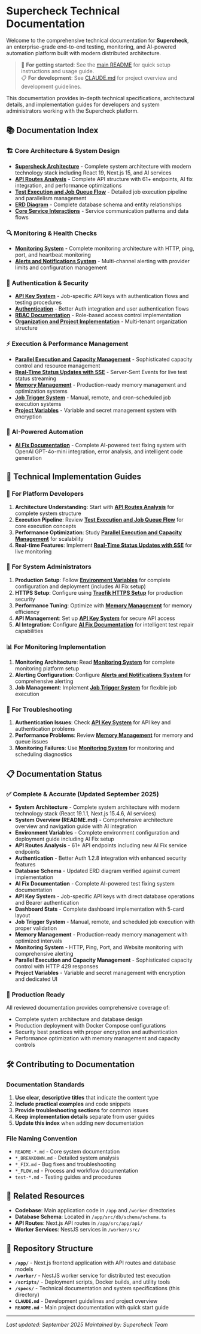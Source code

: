 # Supercheck Technical Documentation

Welcome to the comprehensive technical documentation for **Supercheck**, an enterprise-grade end-to-end testing, monitoring, and AI-powered automation platform built with modern distributed architecture.

> 📖 **For getting started**: See the [main README](../README.md) for quick setup instructions and usage guide.  
> 📋 **For development**: See [CLAUDE.md](../CLAUDE.md) for project overview and development guidelines.

This documentation provides in-depth technical specifications, architectural details, and implementation guides for developers and system administrators working with the Supercheck platform.

## 📚 Documentation Index

### 🏗️ **Core Architecture & System Design**

- **[Supercheck Architecture](SUPERCHECK_ARCHITECTURE.md)** - Complete system architecture with modern technology stack including React 19, Next.js 15, and AI services
- **[API Routes Analysis](API_ROUTES_ANALYSIS.md)** - Complete API structure with 61+ endpoints, AI fix integration, and performance optimizations
- **[Test Execution and Job Queue Flow](TEST_EXECUTION_AND_JOB_QUEUE_FLOW.md)** - Detailed job execution pipeline and parallelism management
- **[ERD Diagram](ERD_DIAGRAM.md)** - Complete database schema and entity relationships
- **[Core Service Interactions](CORE_SERVICE_INTERACTIONS.md)** - Service communication patterns and data flows

### 🔍 **Monitoring & Health Checks**

- **[Monitoring System](MONITORING_SYSTEM.md)** - Complete monitoring architecture with HTTP, ping, port, and heartbeat monitoring
- **[Alerts and Notifications System](ALERTS_AND_NOTIFICATIONS_SYSTEM.md)** - Multi-channel alerting with provider limits and configuration management

### 🔑 **Authentication & Security**

- **[API Key System](API_KEY_SYSTEM.md)** - Job-specific API keys with authentication flows and testing procedures
- **[Authentication](AUTHENTICATION.md)** - Better Auth integration and user authentication flows
- **[RBAC Documentation](RBAC_DOCUMENTATION.md)** - Role-based access control implementation
- **[Organization and Project Implementation](ORGANIZATION_AND_PROJECT_IMPLEMENTATION.md)** - Multi-tenant organization structure

### ⚡ **Execution & Performance Management**

- **[Parallel Execution and Capacity Management](PARALLEL_EXECUTION_CAPACITY_MANAGEMENT.md)** - Sophisticated capacity control and resource management
- **[Real-Time Status Updates with SSE](REAL_TIME_STATUS_UPDATES_SSE.md)** - Server-Sent Events for live test status streaming
- **[Memory Management](MEMORY_MANAGEMENT.md)** - Production-ready memory management and optimization systems
- **[Job Trigger System](JOB_TRIGGER_SYSTEM.md)** - Manual, remote, and cron-scheduled job execution systems
- **[Project Variables](PROJECT_VARIABLES.md)** - Variable and secret management system with encryption

### 🤖 **AI-Powered Automation**

- **[AI Fix Documentation](AI_FIX_DOCUMENTATION.md)** - Complete AI-powered test fixing system with OpenAI GPT-4o-mini integration, error analysis, and intelligent code generation

## 🎯 **Technical Implementation Guides**

### 🚀 **For Platform Developers**

1. **Architecture Understanding**: Start with **[API Routes Analysis](API_ROUTES_ANALYSIS.md)** for complete system structure
2. **Execution Pipeline**: Review **[Test Execution and Job Queue Flow](TEST_EXECUTION_AND_JOB_QUEUE_FLOW.md)** for core execution concepts
3. **Performance Optimization**: Study **[Parallel Execution and Capacity Management](PARALLEL_EXECUTION_CAPACITY_MANAGEMENT.md)** for scalability
4. **Real-time Features**: Implement **[Real-Time Status Updates with SSE](REAL_TIME_STATUS_UPDATES_SSE.md)** for live monitoring

### 🔧 **For System Administrators**

1. **Production Setup**: Follow **[Environment Variables](ENVIRONMENT_VARIABLES.md)** for complete configuration and deployment (includes AI Fix setup)
2. **HTTPS Setup**: Configure using **[Traefik HTTPS Setup](TRAEFIK_HTTPS_SETUP.md)** for production security
3. **Performance Tuning**: Optimize with **[Memory Management](MEMORY_MANAGEMENT.md)** for memory efficiency
4. **API Management**: Set up **[API Key System](API_KEY_SYSTEM.md)** for secure API access
5. **AI Integration**: Configure **[AI Fix Documentation](AI_FIX_DOCUMENTATION.md)** for intelligent test repair capabilities

### 📊 **For Monitoring Implementation**

1. **Monitoring Architecture**: Read **[Monitoring System](MONITORING_SYSTEM.md)** for complete monitoring platform setup
2. **Alerting Configuration**: Configure **[Alerts and Notifications System](ALERTS_AND_NOTIFICATIONS_SYSTEM.md)** for comprehensive alerting
3. **Job Management**: Implement **[Job Trigger System](JOB_TRIGGER_SYSTEM.md)** for flexible job execution

### 🐛 **For Troubleshooting**

1. **Authentication Issues**: Check **[API Key System](API_KEY_SYSTEM.md)** for API key and authentication problems
2. **Performance Problems**: Review **[Memory Management](MEMORY_MANAGEMENT.md)** for memory and queue issues
3. **Monitoring Failures**: Use **[Monitoring System](MONITORING_SYSTEM.md)** for monitoring and scheduling diagnostics

## 📋 **Documentation Status**

### ✅ **Complete & Accurate (Updated September 2025)**

- **System Architecture** - Complete system architecture with modern technology stack (React 19.1.1, Next.js 15.4.6, AI services)
- **System Overview (README.md)** - Comprehensive architecture overview and navigation guide with AI integration
- **Environment Variables** - Complete environment configuration and deployment guide including AI Fix setup
- **API Routes Analysis** - 61+ API endpoints including new AI Fix service endpoints
- **Authentication** - Better Auth 1.2.8 integration with enhanced security features
- **Database Schema** - Updated ERD diagram verified against current implementation
- **AI Fix Documentation** - Complete AI-powered test fixing system documentation
- **API Key System** - Job-specific API keys with direct database operations and Bearer authentication
- **Dashboard Stats** - Complete dashboard implementation with 5-card layout
- **Job Trigger System** - Manual, remote, and scheduled job execution with proper validation
- **Memory Management** - Production-ready memory management with optimized intervals
- **Monitoring System** - HTTP, Ping, Port, and Website monitoring with comprehensive alerting
- **Parallel Execution and Capacity Management** - Sophisticated capacity control with HTTP 429 responses
- **Project Variables** - Variable and secret management with encryption and dedicated UI

### 🎯 **Production Ready**

All reviewed documentation provides comprehensive coverage of:

- Complete system architecture and database design
- Production deployment with Docker Compose configurations
- Security best practices with proper encryption and authentication
- Performance optimization with memory management and capacity controls

## 🛠️ **Contributing to Documentation**

### Documentation Standards

1. **Use clear, descriptive titles** that indicate the content type
2. **Include practical examples** and code snippets
3. **Provide troubleshooting sections** for common issues
4. **Keep implementation details** separate from user guides
5. **Update this index** when adding new documentation

### File Naming Convention

- `README-*.md` - Core system documentation
- `*_BREAKDOWN.md` - Detailed system analysis
- `*_FIX.md` - Bug fixes and troubleshooting
- `*_FLOW.md` - Process and workflow documentation
- `test-*.md` - Testing guides and procedures

## 🔗 **Related Resources**

- **Codebase**: Main application code in `/app` and `/worker` directories
- **Database Schema**: Located in `/app/src/db/schema/schema.ts`
- **API Routes**: Next.js API routes in `/app/src/app/api/`
- **Worker Services**: NestJS services in `/worker/src/`

## 📂 **Repository Structure**

- **`/app/`** - Next.js frontend application with API routes and database models
- **`/worker/`** - NestJS worker service for distributed test execution
- **`/scripts/`** - Deployment scripts, Docker builds, and utility tools
- **`/specs/`** - Technical documentation and system specifications (this directory)
- **`CLAUDE.md`** - Development guidelines and project overview
- **`README.md`** - Main project documentation with quick start guide

---

_Last updated: September 2025_
_Maintained by: Supercheck Team_
